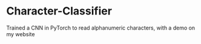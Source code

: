 # Character-Classifier
 Trained a CNN in PyTorch to read alphanumeric characters, with a demo on my website
